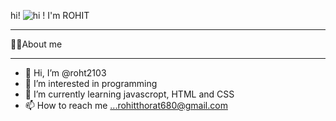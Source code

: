 
hi! ![hi](https://user-images.githubusercontent.com/109894186/180728748-273564da-a4e0-494f-abe0-5c1d90981b8e.gif)
! I'm ROHIT

_________________________________________________________________________________________

🙋‍♂️About me
_________________________________________________________________________________________
- 👋 Hi, I’m @roht2103
- 👀 I’m interested in programming
- 🌱 I’m currently learning javascropt, HTML and CSS
- 📫 How to reach me ...rohitthorat680@gmail.com

<!---
roht2103/roht2103 is a ✨ special ✨ repository because its `README.md` (this file) appears on your GitHub profile.
You can click the Preview link to take a look at your changes.
--->
